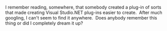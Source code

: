 I remember reading, somewhere, that somebody created a plug-in of sorts
that made creating Visual Studio.NET plug-ins easier to create.  After
much googling, I can't seem to find it anywhere.  Does anybody remember
this thing or did I completely dream it up?
